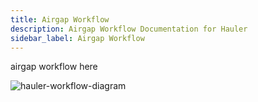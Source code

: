 ```yaml
---
title: Airgap Workflow
description: Airgap Workflow Documentation for Hauler
sidebar_label: Airgap Workflow
---
```


airgap workflow here

![hauler-workflow-diagram](/img/hauler-workflow-diagram.png)
